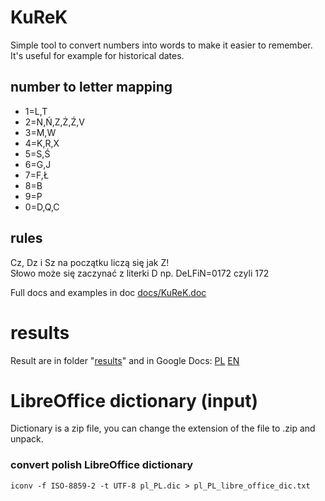 # KuReK

Simple tool to convert numbers into words to make it easier to remember. It's useful for example for historical dates. 

## number to letter mapping 
- 1=L,T
- 2=N,Ń,Z,Ż,Ź,V
- 3=M,W
- 4=K,R,X
- 5=S,Ś
- 6=G,J
- 7=F,Ł
- 8=B
- 9=P
- 0=D,Q,C

## rules
Cz, Dz i Sz na początku liczą się jak Z!\
Słowo może się zaczynać z literki D np. DeLFiN=0172 czyli 172


Full docs and examples in doc [docs/KuReK.doc](docs/KuReK.doc)

# results

Result are in folder "[results](results)" and in Google Docs: 
[PL](https://docs.google.com/spreadsheets/d/1pWFXwH81k_eqZrzDV7Nwe6LsNO2jkEKUL8y2ubH7nuI/edit?usp=sharing) 
[EN](https://docs.google.com/spreadsheets/d/1eFLel0MpZb43vSTwjhtnLvegdvVvtheQYjhlNu7H7N8/edit?usp=sharing)

# LibreOffice dictionary (input)
Dictionary is a zip file, you can change the extension of the file to .zip and unpack.

### convert polish LibreOffice dictionary
`iconv -f ISO-8859-2 -t UTF-8 pl_PL.dic > pl_PL_libre_office_dic.txt`
